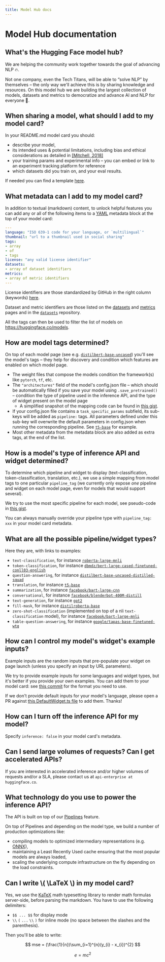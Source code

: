 ```yaml
---
title: Model Hub docs
---
```


<h1>Model Hub documentation</h1>


## What's the Hugging Face model hub?

We are helping the community work together towards the goal of advancing NLP 🔥.

Not one company, even the Tech Titans, will be able to “solve NLP” by themselves – the only way we'll achieve this is by sharing knowledge and resources. On this model hub we are building the largest collection of models, datasets and metrics to democratize and advance AI and NLP for everyone 🚀.

## When sharing a model, what should I add to my model card?

In your README.md model card you should:
- describe your model,
- its intended uses & potential limitations, including bias and ethical considerations as detailed in [[Mitchell, 2018]](https://arxiv.org/abs/1810.03993)
- your training params and experimental info – you can embed or link to an experiment tracking platform for reference
- which datasets did you train on, and your eval results.

If needed you can find a template [here](https://github.com/huggingface/model_card).


## What metadata can I add to my model card?

In addition to textual (markdown) content, to unlock helpful features you can add any or all of the following items to a [YAML](https://en.wikipedia.org/wiki/YAML) metadata block at the top of your model card:

```yaml
---
language: "ISO 639-1 code for your language, or `multilingual`"
thumbnail: "url to a thumbnail used in social sharing"
tags:
- array
- of
- tags
license: "any valid license identifier"
datasets:
- array of dataset identifiers
metrics:
- array of metric identifiers
---
```

License identifiers are those standardized by GitHub in the right column (keywords) [here](https://help.github.com/en/github/creating-cloning-and-archiving-repositories/licensing-a-repository#searching-github-by-license-type).

Dataset and metric identifiers are those listed on the [datasets](https://huggingface.co/datasets) and [metrics](https://huggingface.co/metrics) pages and in the [`datasets`](https://github.com/huggingface/datasets) repository.

All the tags can then be used to filter the list of models on https://huggingface.co/models.


## How are model tags determined?

On top of each model page (see e.g. [`distilbert-base-uncased`](/distilbert-base-uncased)) you'll see the model's tags – they help for discovery and condition which features are enabled on which model page.

- The weight files that compose the models condition the framework(s) like `pytorch`, `tf`, etc.
- The `"architectures"` field of the model's config.json file – which should be automatically filled if you save your model using `.save_pretrained()` – condition the type of pipeline used in the inference API, and the type of widget present on the model page
	- A simplified snapshot of the mapping code can be found in [this gist](https://gist.github.com/julien-c/857ba86a6c6a895ecd90e7f7cab48046).
- If your config.json file contains a `task_specific_params` subfield, its sub-keys will be added as `pipeline:` tags. All parameters defined under this sub-key will overwrite the default parameters in config.json when running the corresponding pipeline. See [`t5-base`](https://huggingface.co/t5-base) for example.
- Most other metadata from the metadata block are also added as extra tags, at the end of the list.


## How is a model's type of inference API and widget determined?

To determine which pipeline and widget to display (text-classification, token-classification, translation, etc.), we use a simple mapping from model tags to one particular `pipeline_tag` (we currently only expose *one* pipeline and widget on each model page, even for models that would support several).

We try to use the most specific pipeline for each model, see pseudo-code in [this gist](https://gist.github.com/julien-c/857ba86a6c6a895ecd90e7f7cab48046).

You can always manually override your pipeline type with `pipeline_tag: xxx` in your model card metadata.

## What are all the possible pipeline/widget types?

Here they are, with links to examples:
- `text-classification`, for instance [`roberta-large-mnli`](https://huggingface.co/roberta-large-mnli)
- `token-classification`, for instance [`dbmdz/bert-large-cased-finetuned-conll03-english`](https://huggingface.co/dbmdz/bert-large-cased-finetuned-conll03-english)
- `question-answering`, for instance [`distilbert-base-uncased-distilled-squad`](https://huggingface.co/distilbert-base-uncased-distilled-squad)
- `translation`, for instance [`t5-base`](https://huggingface.co/t5-base)
- `summarization`, for instance [`facebook/bart-large-cnn`](https://huggingface.co/facebook/bart-large-cnn)
- `conversational`, for instance [`facebook/blenderbot-400M-distill`](https://huggingface.co/facebook/blenderbot-400M-distill)
- `text-generation`, for instance [`gpt2`](https://huggingface.co/gpt2)
- `fill-mask`, for instance [`distilroberta-base`](https://huggingface.co/distilroberta-base)
- `zero-shot-classification` (implemented on top of a nli `text-classification` model), for instance [`facebook/bart-large-mnli`](https://huggingface.co/facebook/bart-large-mnli)
- `table-question-answering`, for instance [`google/tapas-base-finetuned-wtq`](https://huggingface.co/google/tapas-base-finetuned-wtq)

## How can I control my model's widget's example inputs?

Example inputs are the random inputs that pre-populate your widget on page launch (unless you specify an input by URL parameters).

We try to provide example inputs for some languages and widget types, but it's better if you provide your own examples. You can add them to your model card: see [this commit](https://github.com/huggingface/transformers/commit/6a495cae0090307198131c07cd4f3f1e9b38b4e6) for the format you need to use.

If we don't provide default inputs for your model's language, please open a PR against [this DefaultWidget.ts file](https://github.com/huggingface/widgets-server/blob/master/DefaultWidget.ts) to add them. Thanks!


## How can I turn off the inference API for my model?

Specify `inference: false` in your model card's metadata.


## Can I send large volumes of requests? Can I get accelerated APIs?

If you are interested in accelerated inference and/or higher volumes of requests and/or a SLA, please contact us at `api-enterprise at huggingface.co`.


## What technology do you use to power the inference API?

The API is built on top of our [Pipelines](https://huggingface.co/transformers/main_classes/pipelines.html) feature.

On top of Pipelines and depending on the model type, we build a number of production optimizations like:
- compiling models to optimized intermediary representations (e.g. [ONNX](https://medium.com/microsoftazure/accelerate-your-nlp-pipelines-using-hugging-face-transformers-and-onnx-runtime-2443578f4333)),
- maintaining a Least Recently Used cache ensuring that the most popular models are always loaded,
- scaling the underlying compute infrastructure on the fly depending on the load constraints.


## Can I write \\( \LaTeX \\) in my model card?

Yes, we use the [KaTeX](https://katex.org/) math typesetting library to render math formulas server-side,
before parsing the markdown.
You have to use the following delimiters:
- `$$ ... $$` for display mode
- `\\` `(` `...` `\\` `)` for inline mode (no space between the slashes and the parenthesis).

Then you'll be able to write:

$$
mse = (\frac{1}{n})\sum_{i=1}^{n}(y_{i} - x_{i})^{2}
$$

$$ e=mc^2 $$
